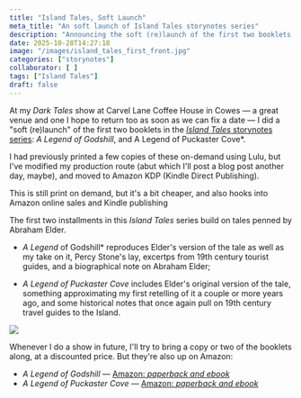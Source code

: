 ```yaml
---
title: "Island Tales, Soft Launch"
meta_title: "An soft launch of Island Tales storynotes series"
description: "Announcing the soft (re)launch of the first two booklets in the Island Tales storynotes series: A Legend of Godshill, and A Legend of Puckaster Cove."
date: 2025-10-28T14:27:18
image: "/images/island_tales_first_front.jpg"
categories: ["storynotes"]
collaborator: [ ]
tags: ["Island Tales"]
draft: false
---
```

At my *Dark Tales* show at Carvel Lane Coffee House in Cowes — a great venue and one I hope to return too as soon as we can fix a date — I did a "soft (re)launch" of the first two booklets in the [*Island Tales* storynotes series](https://www.amazon.co.uk/dp/B0FVYBY4V8): *A Legend of Godshill*, and A Legend of Puckaster Cove*.

I had previously printed a few copies of these on-demand using Lulu, but I've modified my production route (abut which I'll post a blog post another day, maybe), and moved to Amazon KDP (Kindle Direct Publishing).

This is still print on demand, but it's a bit cheaper, and also hooks into Amazon online sales and Kindle publishing

The first two installments in this *Island Tales* series build on tales penned by Abraham Elder.

- *A Legend* of Godshill* reproduces Elder's version of the tale as well as my take on it, Percy Stone's lay, excertps from 19th century tourist guides, and a biographical note on Abraham Elder;

- *A Legend of Puckaster Cove* includes Elder's original version of the tale, something approximating my first retelling of it a couple or more years ago, and some historical notes that once again pull on 19th century travel guides to the Island.

![](/images/island_tales_first_back.jpg)

Whenever I do a show in future, I'll try to bring a copy or two of the booklets along, at a discounted price. But they're also up on Amazon:

- *A Legend of Godshill* — [Amazon: *paperback and ebook*](https://www.amazon.co.uk/Legend-Puckaster-Cove-Island-Tales/dp/B0FPN7VCVK/)
- *A Legend of Puckaster Cove* — [Amazon: *paperback and ebook*](https://www.amazon.co.uk/Legend-Godshill-Island-Tales/dp/B0FPRFD1QS/)